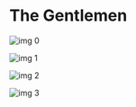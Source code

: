 # The Gentlemen

![img 0](https://i.imgur.com/3rxTikT.jpg)

![img 1](https://i.imgur.com/wD0VrNW.png)

![img 2](https://i.imgur.com/AlJBq0s.jpg)

![img 3](https://i.imgur.com/15LASaH.png)

